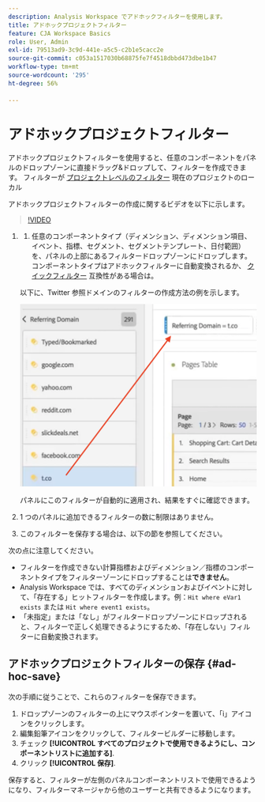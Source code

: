 ```yaml
---
description: Analysis Workspace でアドホックフィルターを使用します。
title: アドホックプロジェクトフィルター
feature: CJA Workspace Basics
role: User, Admin
exl-id: 79513ad9-3c9d-441e-a5c5-c2b1e5cacc2e
source-git-commit: c053a1517030b68875fe7f4518dbbd473dbe1b47
workflow-type: tm+mt
source-wordcount: '295'
ht-degree: 56%

---
```


# アドホックプロジェクトフィルター

アドホックプロジェクトフィルターを使用すると、任意のコンポーネントをパネルのドロップゾーンに直接ドラッグ&amp;ドロップして、フィルターを作成できます。 フィルターが [プロジェクトレベルのフィルター](https://experienceleague.adobe.com/docs/analytics-platform/using/cja-components/cja-filters/quick-filters.html?lang=ja) 現在のプロジェクトのローカル

アドホックプロジェクトフィルターの作成に関するビデオを以下に示します。

>[!VIDEO](https://video.tv.adobe.com/v/23978/?quality=12)


1. 
   1. 任意のコンポーネントタイプ（ディメンション、ディメンション項目、イベント、指標、セグメント、セグメントテンプレート、日付範囲）を、パネルの上部にあるフィルタードロップゾーンにドロップします。 コンポーネントタイプはアドホックフィルターに自動変換されるか、 [クイックフィルター](/help/components/filters/quick-filters.md) 互換性がある場合は。

   以下に、Twitter 参照ドメインのフィルターの作成方法の例を示します。

   ![](assets/ad-hoc1.png)

   パネルにこのフィルターが自動的に適用され、結果をすぐに確認できます。

1. 1 つのパネルに追加できるフィルターの数に制限はありません。
1. このフィルターを保存する場合は、以下の節を参照してください。

次の点に注意してください。

* フィルターを作成できない計算指標およびディメンション／指標のコンポーネントタイプをフィルターゾーンにドロップすることは&#x200B;**できません**。
* Analysis Workspace では、すべてのディメンションおよびイベントに対して、「存在する」ヒットフィルターを作成します。例：`Hit where eVar1 exists` または `Hit where event1 exists`。
* 「未指定」または「なし」がフィルタードロップゾーンにドロップされると、フィルターで正しく処理できるようにするため、「存在しない」フィルターに自動変換されます。

## アドホックプロジェクトフィルターの保存 {#ad-hoc-save}

次の手順に従うことで、これらのフィルターを保存できます。

1. ドロップゾーンのフィルターの上にマウスポインターを置いて、「i」アイコンをクリックします。
1. 編集鉛筆アイコンをクリックして、フィルタービルダーに移動します。
1. チェック **[!UICONTROL すべてのプロジェクトで使用できるようにし、コンポーネントリストに追加する]**.
1. クリック **[!UICONTROL 保存]**.

保存すると、フィルターが左側のパネルコンポーネントリストで使用できるようになり、フィルターマネージャから他のユーザーと共有できるようになります。

